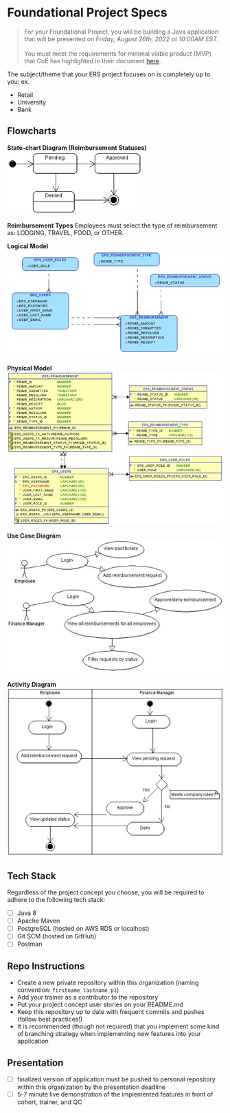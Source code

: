 # Foundational Project Specs
> For your Foundational Project, you will be building a Java application that will be presented on *Friday, August 26th, 2022 at 10:00AM EST*. <br><br> You must meet the requirements for minimal viable product (MVP) that CoE has highlighted in their document [here](./Foundations%20Project%20Requirements.pdf).

The subject/theme that your ERS project focuses on is completely up to you:
ex. 
- Retail
- University
- Bank

## Flowcharts
**State-chart Diagram (Reimbursement Statuses)** 
<br>
![](./imgs/state-chart.jpg)
<br>

**Reimbursement Types**
Employees must select the type of reimbursement as: LODGING, TRAVEL, FOOD, or OTHER.
<br>

**Logical Model**
<br>
![](./imgs/logical.jpg)
<br>

**Physical Model**
<br>
![](./imgs/physical.jpg)
<br>

**Use Case Diagram**
<br>
![](./imgs/use-case.jpg)
<br>

**Activity Diagram**
<br>
![](./imgs/activity.jpg)
<br>

## Tech Stack
Regardless of the project concept you choose, you will be required to adhere to the following tech stack:
- [ ] Java 8
- [ ] Apache Maven
- [ ] PostgreSQL (hosted on AWS RDS or localhost)
- [ ] Git SCM (hosted on GitHub)
- [ ] Postman

## Repo Instructions
- Create a new private repository within this organization (naming convention: `firstname_lastname_p1`)
- Add your trainer as a contributor to the repository
- Put your project concept user stories on your README.md
- Keep this repository up to date with frequent commits and pushes (follow best practices!)
- It is recommended (though not required) that you implement some kind of branching strategy when implementing new features into your application

## Presentation
- [ ] finalized version of application must be pushed to personal repository within this organization by the presentation deadline
- [ ] 5-7 minute live demonstration of the implemented features in front of cohort, trainer, and QC
